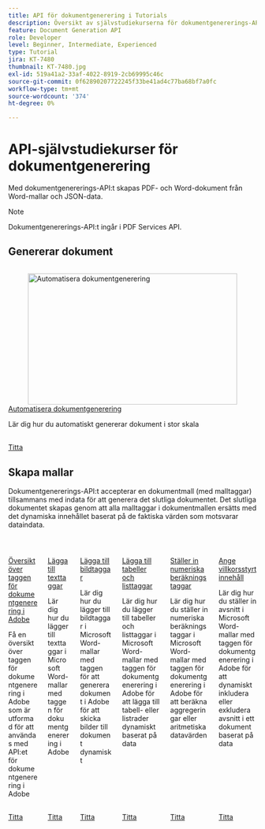 ```yaml
---
title: API för dokumentgenerering i Tutorials
description: Översikt av självstudiekurserna för dokumentgenererings-API
feature: Document Generation API
role: Developer
level: Beginner, Intermediate, Experienced
type: Tutorial
jira: KT-7480
thumbnail: KT-7480.jpg
exl-id: 519a41a2-33af-4022-8919-2cb69995c46c
source-git-commit: 0f62890207722245f33be41ad4c77ba68bf7a0fc
workflow-type: tm+mt
source-wordcount: '374'
ht-degree: 0%

---
```



# API-självstudiekurser för dokumentgenerering

Med dokumentgenererings-API:t skapas PDF- och Word-dokument från Word-mallar och JSON-data.

>[!NOTE]
>
>Dokumentgenererings-API:t ingår i PDF Services API.

## Genererar dokument

<!-- Comment -->
<!-- CARDS

* https://experienceleague.adobe.com/sv/docs/acrobat-services-learn/tutorials/docgen/automate-doc-gen
  {target = _self}
  {title = Automate document generation}
  {description = Learn how to automatically generate documents at scale}
  {image = https://experienceleague.adobe.com/sv/docs/acrobat-services-learn/tutorials/docgen/media_120e532325e3fdc7f559ad9b446d9ec08c1e239a1.png?width=400&format=webply&optimize=medium}
  {cta = Watch}

-->
<!-- End Comment -->

<!-- START CARDS HTML - DO NOT MODIFY BY HAND -->
<div class="columns">
    <div class="column is-half-tablet is-half-desktop is-one-third-widescreen" aria-label="Automate document generation">
        <div class="card" style="height: 100%; display: flex; flex-direction: column; height: 100%;">
            <div class="card-image">
                <figure class="image x-is-16by9">
                    <a href="https://experienceleague.adobe.com/sv/docs/acrobat-services-learn/tutorials/docgen/automate-doc-gen" title="Automatisera dokumentgenerering" target="_self" rel="referrer">
                        <img class="is-bordered-r-small" src="https://experienceleague.adobe.com/sv/docs/acrobat-services-learn/tutorials/docgen/media_120e532325e3fdc7f559ad9b446d9ec08c1e239a1.png?width=400&format=webply&optimize=medium" alt="Automatisera dokumentgenerering"
                             style="width: 100%; aspect-ratio: 16 / 9; object-fit: cover; overflow: hidden; display: block; margin: auto;">
                    </a>
                </figure>
            </div>
            <div class="card-content is-padded-small" style="display: flex; flex-direction: column; flex-grow: 1; justify-content: space-between;">
                <div class="top-card-content">
                    <p class="headline is-size-6 has-text-weight-bold">
                        <a href="https://experienceleague.adobe.com/sv/docs/acrobat-services-learn/tutorials/docgen/automate-doc-gen" target="_self" rel="referrer" title="Automatisera dokumentgenerering">Automatisera dokumentgenerering</a>
                    </p>
                    <p class="is-size-6">Lär dig hur du automatiskt genererar dokument i stor skala</p>
                </div>
                <a href="https://experienceleague.adobe.com/sv/docs/acrobat-services-learn/tutorials/docgen/automate-doc-gen" target="_self" rel="referrer" class="spectrum-Button spectrum-Button--outline spectrum-Button--primary spectrum-Button--sizeM" style="align-self: flex-start; margin-top: 1rem;">
                    <span class="spectrum-Button-label has-no-wrap has-text-weight-bold">Titta</span>
                </a>
            </div>
        </div>
    </div>
</div>
<!-- END CARDS HTML - DO NOT MODIFY BY HAND -->

## Skapa mallar

Dokumentgenererings-API:t accepterar en dokumentmall (med malltaggar) tillsammans med indata för att generera det slutliga dokumentet. Det slutliga dokumentet skapas genom att alla malltaggar i dokumentmallen ersätts med det dynamiska innehållet baserat på de faktiska värden som motsvarar dataindata.

<!-- START CARDS HTML - DO NOT MODIFY BY HAND -->
<div class="columns">
    <div class="column is-half-tablet is-half-desktop is-one-third-widescreen" aria-label="Overview of the Adobe Document Generation Tagger">
        <div class="card" style="height: 100%; display: flex; flex-direction: column; height: 100%;">
            <div class="card-image">
                <figure class="image x-is-16by9">
                    <a href="https://experienceleague.adobe.com/sv/docs/acrobat-services-learn/tutorials/docgen/docgentemplates/taggeroverview" title="Översikt över taggen för dokumentgenerering i Adobe" target="_self" rel="referrer">
                        <img class="is-bordered-r-small" src="https://experienceleague.adobe.com/sv/docs/acrobat-services-learn/tutorials/docgen/media_17b19864efffdb1f8c54017812c7de662e17bf163.png?width=400&format=webply&optimize=medium" alt="Översikt över taggen för dokumentgenerering i Adobe"
                             style="width: 100%; aspect-ratio: 16 / 9; object-fit: cover; overflow: hidden; display: block; margin: auto;">
                    </a>
                </figure>
            </div>
            <div class="card-content is-padded-small" style="display: flex; flex-direction: column; flex-grow: 1; justify-content: space-between;">
                <div class="top-card-content">
                    <p class="headline is-size-6 has-text-weight-bold">
                        <a href="https://experienceleague.adobe.com/sv/docs/acrobat-services-learn/tutorials/docgen/docgentemplates/taggeroverview" target="_self" rel="referrer" title="Översikt över taggen för dokumentgenerering i Adobe">Översikt över taggen för dokumentgenerering i Adobe</a>
                    </p>
                    <p class="is-size-6">Få en översikt över taggen för dokumentgenerering i Adobe som är utformad för att användas med API:et för dokumentgenerering i Adobe</p>
                </div>
                <a href="https://experienceleague.adobe.com/sv/docs/acrobat-services-learn/tutorials/docgen/docgentemplates/taggeroverview" target="_self" rel="referrer" class="spectrum-Button spectrum-Button--outline spectrum-Button--primary spectrum-Button--sizeM" style="align-self: flex-start; margin-top: 1rem;">
                    <span class="spectrum-Button-label has-no-wrap has-text-weight-bold">Titta</span>
                </a>
            </div>
        </div>
    </div>
    <div class="column is-half-tablet is-half-desktop is-one-third-widescreen" aria-label="Adding text tags">
        <div class="card" style="height: 100%; display: flex; flex-direction: column; height: 100%;">
            <div class="card-image">
                <figure class="image x-is-16by9">
                    <a href="https://experienceleague.adobe.com/sv/docs/acrobat-services-learn/tutorials/docgen/docgentemplates/taggeraddtexttags" title="Lägga till texttaggar" target="_self" rel="referrer">
                        <img class="is-bordered-r-small" src="https://experienceleague.adobe.com/sv/docs/acrobat-services-learn/tutorials/docgen/media_113bb0b6c3dfa1329810d3afbba3498af82c6c875.png?width=400&format=webply&optimize=medium" alt="Lägga till texttaggar"
                             style="width: 100%; aspect-ratio: 16 / 9; object-fit: cover; overflow: hidden; display: block; margin: auto;">
                    </a>
                </figure>
            </div>
            <div class="card-content is-padded-small" style="display: flex; flex-direction: column; flex-grow: 1; justify-content: space-between;">
                <div class="top-card-content">
                    <p class="headline is-size-6 has-text-weight-bold">
                        <a href="https://experienceleague.adobe.com/sv/docs/acrobat-services-learn/tutorials/docgen/docgentemplates/taggeraddtexttags" target="_self" rel="referrer" title="Lägga till texttaggar">Lägga till texttaggar</a>
                    </p>
                    <p class="is-size-6">Lär dig hur du lägger till texttaggar i Microsoft Word-mallar med taggen för dokumentgenerering i Adobe</p>
                </div>
                <a href="https://experienceleague.adobe.com/sv/docs/acrobat-services-learn/tutorials/docgen/docgentemplates/taggeraddtexttags" target="_self" rel="referrer" class="spectrum-Button spectrum-Button--outline spectrum-Button--primary spectrum-Button--sizeM" style="align-self: flex-start; margin-top: 1rem;">
                    <span class="spectrum-Button-label has-no-wrap has-text-weight-bold">Titta</span>
                </a>
            </div>
        </div>
    </div>
    <div class="column is-half-tablet is-half-desktop is-one-third-widescreen" aria-label="Adding image tags">
        <div class="card" style="height: 100%; display: flex; flex-direction: column; height: 100%;">
            <div class="card-image">
                <figure class="image x-is-16by9">
                    <a href="https://experienceleague.adobe.com/sv/docs/acrobat-services-learn/tutorials/docgen/docgentemplates/taggeraddimagetags" title="Lägga till bildtaggar" target="_self" rel="referrer">
                        <img class="is-bordered-r-small" src="https://experienceleague.adobe.com/sv/docs/acrobat-services-learn/tutorials/docgen/media_1095ed3adad9c9360bb3184dccc41a72a3da94edc.png?width=400&format=webply&optimize=medium" alt="Lägga till bildtaggar"
                             style="width: 100%; aspect-ratio: 16 / 9; object-fit: cover; overflow: hidden; display: block; margin: auto;">
                    </a>
                </figure>
            </div>
            <div class="card-content is-padded-small" style="display: flex; flex-direction: column; flex-grow: 1; justify-content: space-between;">
                <div class="top-card-content">
                    <p class="headline is-size-6 has-text-weight-bold">
                        <a href="https://experienceleague.adobe.com/sv/docs/acrobat-services-learn/tutorials/docgen/docgentemplates/taggeraddimagetags" target="_self" rel="referrer" title="Lägga till bildtaggar">Lägga till bildtaggar</a>
                    </p>
                    <p class="is-size-6">Lär dig hur du lägger till bildtaggar i Microsoft Word-mallar med taggen för att generera dokument i Adobe för att skicka bilder till dokument dynamiskt</p>
                </div>
                <a href="https://experienceleague.adobe.com/sv/docs/acrobat-services-learn/tutorials/docgen/docgentemplates/taggeraddimagetags" target="_self" rel="referrer" class="spectrum-Button spectrum-Button--outline spectrum-Button--primary spectrum-Button--sizeM" style="align-self: flex-start; margin-top: 1rem;">
                    <span class="spectrum-Button-label has-no-wrap has-text-weight-bold">Titta</span>
                </a>
            </div>
        </div>
    </div>
    <div class="column is-half-tablet is-half-desktop is-one-third-widescreen" aria-label="Adding tables and list tags">
        <div class="card" style="height: 100%; display: flex; flex-direction: column; height: 100%;">
            <div class="card-image">
                <figure class="image x-is-16by9">
                    <a href="https://experienceleague.adobe.com/sv/docs/acrobat-services-learn/tutorials/docgen/docgentemplates/taggertables" title="Lägga till tabeller och listtaggar" target="_self" rel="referrer">
                        <img class="is-bordered-r-small" src="https://experienceleague.adobe.com/sv/docs/acrobat-services-learn/tutorials/docgen/media_1c2cc8e4bf3a85a977104a3d94073c37b93dcfdf9.png?width=400&format=webply&optimize=medium" alt="Lägga till tabeller och listtaggar"
                             style="width: 100%; aspect-ratio: 16 / 9; object-fit: cover; overflow: hidden; display: block; margin: auto;">
                    </a>
                </figure>
            </div>
            <div class="card-content is-padded-small" style="display: flex; flex-direction: column; flex-grow: 1; justify-content: space-between;">
                <div class="top-card-content">
                    <p class="headline is-size-6 has-text-weight-bold">
                        <a href="https://experienceleague.adobe.com/sv/docs/acrobat-services-learn/tutorials/docgen/docgentemplates/taggertables" target="_self" rel="referrer" title="Lägga till tabeller och listtaggar">Lägga till tabeller och listtaggar</a>
                    </p>
                    <p class="is-size-6">Lär dig hur du lägger till tabeller och listtaggar i Microsoft Word-mallar med taggen för dokumentgenerering i Adobe för att lägga till tabell- eller listrader dynamiskt baserat på data</p>
                </div>
                <a href="https://experienceleague.adobe.com/sv/docs/acrobat-services-learn/tutorials/docgen/docgentemplates/taggertables" target="_self" rel="referrer" class="spectrum-Button spectrum-Button--outline spectrum-Button--primary spectrum-Button--sizeM" style="align-self: flex-start; margin-top: 1rem;">
                    <span class="spectrum-Button-label has-no-wrap has-text-weight-bold">Titta</span>
                </a>
            </div>
        </div>
    </div>
    <div class="column is-half-tablet is-half-desktop is-one-third-widescreen" aria-label="Setting numerical calculation tags">
        <div class="card" style="height: 100%; display: flex; flex-direction: column; height: 100%;">
            <div class="card-image">
                <figure class="image x-is-16by9">
                    <a href="https://experienceleague.adobe.com/sv/docs/acrobat-services-learn/tutorials/docgen/docgentemplates/taggercalculations" title="Ställa in numeriska beräkningstaggar" target="_self" rel="referrer">
                        <img class="is-bordered-r-small" src="https://experienceleague.adobe.com/sv/docs/acrobat-services-learn/tutorials/docgen/media_1a64d90689430bd8a1f7a272a66f006f0808ab6cf.png?width=400&format=webply&optimize=medium" alt="Ställa in numeriska beräkningstaggar"
                             style="width: 100%; aspect-ratio: 16 / 9; object-fit: cover; overflow: hidden; display: block; margin: auto;">
                    </a>
                </figure>
            </div>
            <div class="card-content is-padded-small" style="display: flex; flex-direction: column; flex-grow: 1; justify-content: space-between;">
                <div class="top-card-content">
                    <p class="headline is-size-6 has-text-weight-bold">
                        <a href="https://experienceleague.adobe.com/sv/docs/acrobat-services-learn/tutorials/docgen/docgentemplates/taggercalculations" target="_self" rel="referrer" title="Ställa in numeriska beräkningstaggar">Ställer in numeriska beräkningstaggar</a>
                    </p>
                    <p class="is-size-6">Lär dig hur du ställer in numeriska beräkningstaggar i Microsoft Word-mallar med taggen för dokumentgenerering i Adobe för att beräkna aggregeringar eller aritmetiska datavärden</p>
                </div>
                <a href="https://experienceleague.adobe.com/sv/docs/acrobat-services-learn/tutorials/docgen/docgentemplates/taggercalculations" target="_self" rel="referrer" class="spectrum-Button spectrum-Button--outline spectrum-Button--primary spectrum-Button--sizeM" style="align-self: flex-start; margin-top: 1rem;">
                    <span class="spectrum-Button-label has-no-wrap has-text-weight-bold">Titta</span>
                </a>
            </div>
        </div>
    </div>
    <div class="column is-half-tablet is-half-desktop is-one-third-widescreen" aria-label="Setting conditional content">
        <div class="card" style="height: 100%; display: flex; flex-direction: column; height: 100%;">
            <div class="card-image">
                <figure class="image x-is-16by9">
                    <a href="https://experienceleague.adobe.com/sv/docs/acrobat-services-learn/tutorials/docgen/docgentemplates/taggerconditional" title="Ange villkorligt innehåll" target="_self" rel="referrer">
                        <img class="is-bordered-r-small" src="https://experienceleague.adobe.com/sv/docs/acrobat-services-learn/tutorials/docgen/media_145cebc42cffee358ed1beffcd5015ecb595fc82a.png?width=400&format=webply&optimize=medium" alt="Ange villkorligt innehåll"
                             style="width: 100%; aspect-ratio: 16 / 9; object-fit: cover; overflow: hidden; display: block; margin: auto;">
                    </a>
                </figure>
            </div>
            <div class="card-content is-padded-small" style="display: flex; flex-direction: column; flex-grow: 1; justify-content: space-between;">
                <div class="top-card-content">
                    <p class="headline is-size-6 has-text-weight-bold">
                        <a href="https://experienceleague.adobe.com/sv/docs/acrobat-services-learn/tutorials/docgen/docgentemplates/taggerconditional" target="_self" rel="referrer" title="Ange villkorligt innehåll">Ange villkorsstyrt innehåll</a>
                    </p>
                    <p class="is-size-6">Lär dig hur du ställer in avsnitt i Microsoft Word-mallar med taggen för dokumentgenerering i Adobe för att dynamiskt inkludera eller exkludera avsnitt i ett dokument baserat på data</p>
                </div>
                <a href="https://experienceleague.adobe.com/sv/docs/acrobat-services-learn/tutorials/docgen/docgentemplates/taggerconditional" target="_self" rel="referrer" class="spectrum-Button spectrum-Button--outline spectrum-Button--primary spectrum-Button--sizeM" style="align-self: flex-start; margin-top: 1rem;">
                    <span class="spectrum-Button-label has-no-wrap has-text-weight-bold">Titta</span>
                </a>
            </div>
        </div>
    </div>
</div>
<!-- END CARDS HTML - DO NOT MODIFY BY HAND -->
